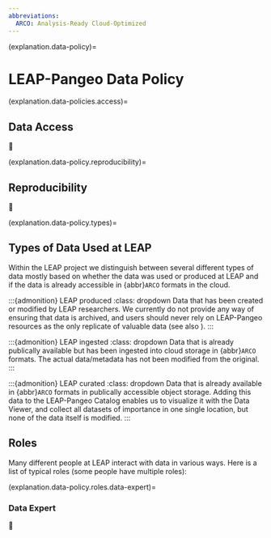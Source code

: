 ```yaml
---
abbreviations:
  ARCO: Analysis-Ready Cloud-Optimized
---
```


(explanation.data-policy)=

# LEAP-Pangeo Data Policy

(explanation.data-policies.access)=

## Data Access

🚧

(explanation.data-policy.reproducibility)=

## Reproducibility

🚧

(explanation.data-policy.types)=

## Types of Data Used at LEAP

Within the LEAP project we distinguish between several different types of data mostly based on whether the data was used or produced at LEAP and if the data is already accessible in {abbr}`ARCO` formats in the cloud.

:::\{admonition} LEAP produced
:class: dropdown
Data that has been created or modified by LEAP researchers. We currently do not provide any way of ensuring that data is archived, and users should never rely on LEAP-Pangeo resources as the only replicate of valuable data (see also [](guides.data.ingestion)).
:::

:::\{admonition} LEAP ingested
:class: dropdown
Data that is already publically available but has been ingested into cloud storage in {abbr}`ARCO` formats. The actual data/metadata has not been modified from the original.
:::

:::\{admonition} LEAP curated
:class: dropdown
Data that is already available in {abbr}`ARCO` formats in publically accessible object storage. Adding this data to the LEAP-Pangeo Catalog enables us to visualize it with the Data Viewer, and collect all datasets of importance in one single location, but none of the data itself is modified.
:::

## Roles

Many different people at LEAP interact with data in various ways. Here is a list of typical roles (some people have multiple roles):

(explanation.data-policy.roles.data-expert)=

### Data Expert

🚧
